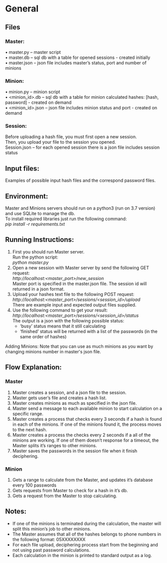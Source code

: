 # General

## Files
### Master:
•	master.py – master script<br>
•	master.db – sql db with a table for opened sessions - created initially <br>
•	master.json – json file includes master’s status, port and number of minions<br>

### Minion:<br>
•	minion.py – minion script <br>
•	<minion_id>.db – sql db with a table for minion calculated hashes: [hash, password] - created on demand<br>
•	<minion_id>.json – json file includes minion status and port - created on demand <br>

### Session:
Before uploading a hash file, you must first open a new session. <br>
Then, you upload your file to the session you opened.<br>
Session.json – for each opened session there is a json file includes session status

## Input files:
Examples of possible input hash files and the correspond password files.

## Environment:
Master and Minions servers should run on a python3 (run on 3.7 version) and use SQLite to manage the db. <br>
To install required libraries just run the following command: <br>
*pip install -r requirements.txt*

## Running Instructions:
1.	First you should run Master server. <br>
Run the python script:<br>
*python master.py*
2.	Open a new session with Master server by send the following GET request:<br>
*http://localhost:<master_port>/new_session*<br>
Master port is specified in the master.json file. The session id will returned in a json format.
3.	Upload your hashes text file to the following POST request:<br>
*http://localhost:<master_port>/sessions/<session_id>/upload*<br>
There are example input and expected output files supplied.
4.	Use the following command to get your result: <br>
*http://localhost:<master_port>/sessions/<session_id>/status*<br>
The output is a json with the following possible status:
    * ‘busy’ status means that it still calculating
    * ‘finished’ status will be returned with a list of the passwords (in the same order of hashes)


Adding Minions: Note that you can use as much minions as you want by changing minions number in master's json file. <br> 


## Flow Explanation:
### Master
1.	Master creates a session, and a json file to the session.
2.	Master gets user’s file and creates a hash list.
3.	Master creates minions as much as specified in the json file.
4.	Master send a message to each available minion to start calculation on a specific range.
5.	Master creates a process that checks every 3 seconds if a hash is found in each of the minions. If one of the minions found it, the process moves to the next hash.
6.	Master creates a process the checks every 2 seconds if a all of the minions are working. If one of them doesn’t response for a timeout, the Master splits it’s ranges to other minions.
7.	Master saves the passwords in the session file when it finish deciphering.

### Minion
1.	Gets a range to calculate from the Master, and updates it’s database every 100 passwords
2.	Gets requests from Master to check for a hash in it’s db.
3.	Gets a request from the Master to stop calculating.


## Notes:
* If one of the minions is terminated during the calculation, the master will split this minion’s job to other minions.
* The Master assumes that all of the hashes belongs to phone numbers in the following format: 05XXXXXXXX
* For each file upload, deciphering process start from the beginning and not using past password calculations.
* Each calculation in the minion is printed to standard output as a log.
